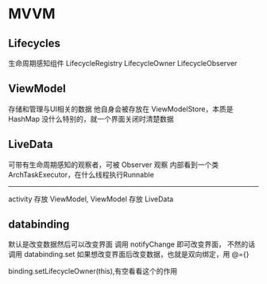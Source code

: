 # MVVM

## Lifecycles
生命周期感知组件
LifecycleRegistry
LifecycleOwner
LifecycleObserver

## ViewModel
存储和管理与UI相关的数据
他自身会被存放在 ViewModelStore，本质是 HashMap
没什么特别的，就一个界面关闭时清楚数据

## LiveData
可带有生命周期感知的观察者，可被 Observer 观察
内部看到一个类 ArchTaskExecutor，在什么线程执行Runnable

-----
activity 存放 ViewModel,
ViewModel 存放 LiveData

## databinding
默认是改变数据然后可以改变界面
调用 notifyChange 即可改变界面，
不然的话调用 databinding.set
如果想改变界面后改变数据，也就是双向绑定，用 @={}

binding.setLifecycleOwner(this),有空看看这个的作用